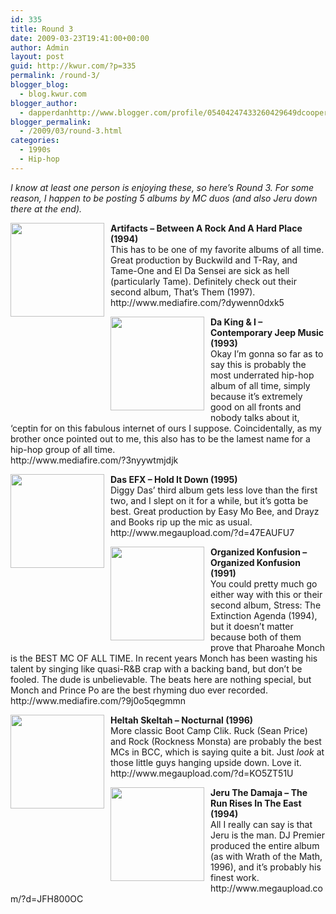 ```yaml
---
id: 335
title: Round 3
date: 2009-03-23T19:41:00+00:00
author: Admin
layout: post
guid: http://kwur.com/?p=335
permalink: /round-3/
blogger_blog:
  - blog.kwur.com
blogger_author:
  - dapperdanhttp://www.blogger.com/profile/05404247433260429649dcooper@artsci.wustl.edu
blogger_permalink:
  - /2009/03/round-3.html
categories:
  - 1990s
  - Hip-hop
---
```

<div class="pf-content">
  <p>
    <span style="font-style: italic;">I know at least one person is enjoying these, so here&#8217;s Round 3. For some reason, I happen to be posting 5 albums by MC duos (and also Jeru down there at the end).</span>
  </p>
  
  <p>
    <a onblur="try {parent.deselectBloggerImageGracefully();} catch(e) {}" href="http://www.kwur.com/blog/uploaded_images/51BV62AY8YL._SL500_AA240_-709915.jpg"><img style="margin: 0pt 10px 10px 0pt; float: left; cursor: pointer; width: 150px; height: 150px;" src="http://www.kwur.com/blog/uploaded_images/51BV62AY8YL._SL500_AA240_-709908.jpg" alt="" border="0" /></a><span style="font-weight: bold;">Artifacts &#8211; Between A Rock And A Hard Place (1994)</span><br />This has to be one of my favorite albums of all time. Great production by Buckwild and T-Ray, and Tame-One and El Da Sensei are sick as hell (particularly Tame). Definitely check out their second album, That&#8217;s Them (1997).<br />http://www.mediafire.com/?dywenn0dxk5
  </p>
  
  <p>
    <a onblur="try {parent.deselectBloggerImageGracefully();} catch(e) {}" href="http://www.kwur.com/blog/uploaded_images/Da+King+&+I+-+Contemporary+Jeep+Music+%5BCover%5D-775962.jpg"><img style="margin: 0pt 10px 10px 0pt; float: left; cursor: pointer; width: 150px; height: 150px;" src="http://www.kwur.com/blog/uploaded_images/Da+King+&+I+-+Contemporary+Jeep+Music+%5BCover%5D-775958.jpg" alt="" border="0" /></a><span style="font-weight: bold;">Da King & I &#8211; Contemporary Jeep Music (1993)</span><br />Okay I&#8217;m gonna so far as to say this is probably the most underrated hip-hop album of all time, simply because it&#8217;s extremely good on all fronts and nobody talks about it, &#8216;ceptin for on this fabulous internet of ours I suppose. Coincidentally, as my brother once pointed out to me, this also has to be the lamest name for a hip-hop group of all time.<br />http://www.mediafire.com/?3nyywtmjdjk
  </p>
  
  <p>
    <a onblur="try {parent.deselectBloggerImageGracefully();} catch(e) {}" href="http://www.kwur.com/blog/uploaded_images/d36087t53im-734508.jpg"><img style="margin: 0pt 10px 10px 0pt; float: left; cursor: pointer; width: 150px; height: 150px;" src="http://www.kwur.com/blog/uploaded_images/d36087t53im-734506.jpg" alt="" border="0" /></a><span style="font-weight: bold;">Das EFX &#8211; Hold It Down (1995)</span><br />Diggy Das&#8217; third album gets less love than the first two, and I slept on it for a while, but it&#8217;s gotta be best. Great production by Easy Mo Bee, and Drayz and Books rip up the mic as usual.<br />http://www.megaupload.com/?d=47EAUFU7
  </p>
  
  <p>
    <a onblur="try {parent.deselectBloggerImageGracefully();} catch(e) {}" href="http://www.kwur.com/blog/uploaded_images/c53338p84pr-775917.jpg"><img style="margin: 0pt 10px 10px 0pt; float: left; cursor: pointer; width: 150px; height: 150px;" src="http://www.kwur.com/blog/uploaded_images/c53338p84pr-775915.jpg" alt="" border="0" /></a><span style="font-weight: bold;">Organized Konfusion &#8211; Organized Konfusion (1991)</span><br />You could pretty much go either way with this or their second album, Stress: The Extinction Agenda (1994), but it doesn&#8217;t matter because both of them prove that Pharoahe Monch is the BEST MC OF ALL TIME. In recent years Monch has been wasting his talent by singing like quasi-R&B crap with a backing band, but don&#8217;t be fooled. The dude is unbelievable. The beats here are nothing special, but Monch and Prince Po are the best rhyming duo ever recorded.<br />http://www.mediafire.com/?9j0o5qegmmn
  </p>
  
  <p>
    <a onblur="try {parent.deselectBloggerImageGracefully();} catch(e) {}" href="http://www.kwur.com/blog/uploaded_images/41QCC2SZDQL._SL500_AA240_-716040.jpg"><img style="margin: 0pt 10px 10px 0pt; float: left; cursor: pointer; width: 150px; height: 150px;" src="http://www.kwur.com/blog/uploaded_images/41QCC2SZDQL._SL500_AA240_-716036.jpg" alt="" border="0" /></a><span style="font-weight: bold;">Heltah Skeltah &#8211; Nocturnal (1996)</span><br />More classic Boot Camp Clik. Ruck (Sean Price) and Rock (Rockness Monsta) are probably the best MCs in BCC, which is saying quite a bit. Just <span style="font-style: italic;">look</span> at those little guys hanging upside down. Love it.<br />http://www.megaupload.com/?d=KO5ZT51U
  </p>
  
  <p>
    <a onblur="try {parent.deselectBloggerImageGracefully();} catch(e) {}" href="http://www.kwur.com/blog/uploaded_images/41E1C8GN2KL._SL500_AA240_-796505.jpg"><img style="margin: 0pt 10px 10px 0pt; float: left; cursor: pointer; width: 150px; height: 150px;" src="http://www.kwur.com/blog/uploaded_images/41E1C8GN2KL._SL500_AA240_-796502.jpg" alt="" border="0" /></a><span style="font-weight: bold;">Jeru The Damaja &#8211; The Run Rises In The East (1994)</span><br />All I really can say is that Jeru is the man. DJ Premier produced the entire album (as with Wrath of the Math, 1996), and it&#8217;s probably his finest work.<br />http://www.megaupload.com/?d=JFH800OC
  </p>
</div>